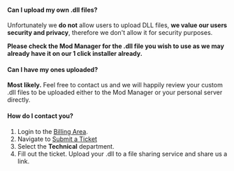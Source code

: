 #### Can I upload my own .dll files?
Unfortunately we **do not** allow users to upload DLL files, **we value our users security and privacy**, therefore we don't allow it for security purposes. 

**Please check the Mod Manager for the .dll file you wish to use as we may already have it on our 1 click installer already.**

#### Can I have my ones uploaded?
**Most likely.** Feel free to contact us and we will happily review your custom .dll files to be uploaded either to the Mod Manager or your personal server directly.

#### How do I contact you?
1. Login to the [Billing Area](https://billing.hexanenetworks.com/clientarea.php).
2. Navigate to [Submit a Ticket](https://billing.hexanenetworks.com/submitticket.php)
3. Select the **Technical** department.
4. Fill out the ticket. Upload your .dll to a file sharing service and share us a link.